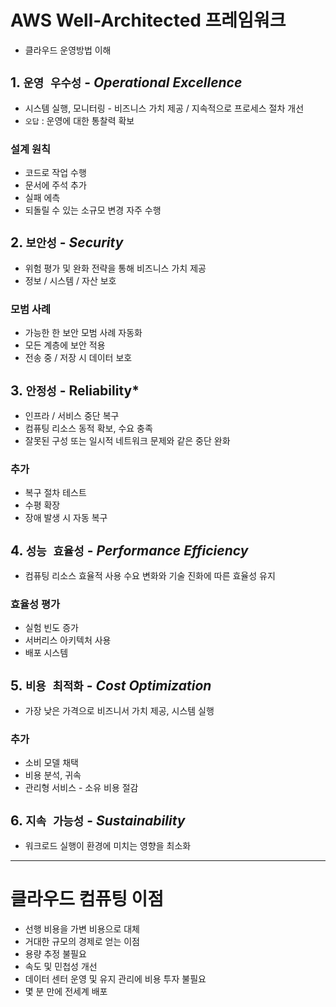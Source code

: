 # AWS Well-Architected 프레임워크

-   클라우드 운영방법 이해

## 1. `운영 우수성` - ***Operational Excellence***

-   시스템 실행, 모니터링 - 비즈니스 가치 제공 / 지속적으로 프로세스 절차 개선
-   `오답` : 운영에 대한 통찰력 확보

### 설계 원칙

-   코드로 작업 수행
-   문서에 주석 추가
-   실패 에측
-   되돌릴 수 있는 소규모 변경 자주 수행

## 2. `보안성` - ***Security***

-   위험 평가 및 완화 전략을 통해 비즈니스 가치 제공
-   정보 / 시스템 / 자산 보호

### 모범 사례

-   가능한 한 보안 모범 사례 자동화
-   모든 계층에 보안 적용
-   전송 중 / 저장 시 데이터 보호

## 3. `안정성` - **Reliability***

-   인프라 / 서비스 중단 복구
-   컴퓨팅 리소스 동적 확보, 수요 충족
-   잘못된 구성 또는 일시적 네트워크 문제와 같은 중단 완화

### 추가

-   복구 절차 테스트
-   수평 확장
-   장애 발생 시 자동 복구

## 4. `성능 효율성` - ***Performance Efficiency***

-   컴퓨팅 리소스 효율적 사용 수요 변화와 기술 진화에 따른 효율성 유지

### 효율성 평가

-   실험 빈도 증가
-   서버리스 아키텍처 사용
-   배포 시스템

## 5. `비용 최적화` - ***Cost Optimization***

-   가장 낮은 가격으로 비즈니서 가치 제공, 시스템 실행

### 추가

-   소비 모델 채택
-   비용 분석, 귀속
-   관리형 서비스 - 소유 비용 절감

## 6. `지속 가능성` - ***Sustainability***

-   워크로드 실행이 환경에 미치는 영향을 최소화

---

# 클라우드 컴퓨팅 이점

-   선행 비용을 가변 비용으로 대체
-   거대한 규모의 경제로 얻는 이점
-   용량 추정 불필요
-   속도 및 민첩성 개선
-   데이터 센터 운영 및 유지 관리에 비용 투자 불필요
-   몇 분 만에 전세계 배포